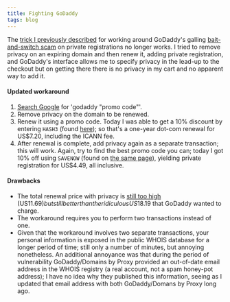 ```yaml
---
title: Fighting GoDaddy
tags: blog
---
```


The [trick I previously described](http://wincent.dev/a/about/wincent/weblog/archives/2006/08/darn_godaddy.php) for working around GoDaddy's galling [bait-and-switch scam](http://wincent.dev/a/about/wincent/weblog/archives/2006/07/godaddy_scam.php) on private registrations no longer works. I tried to remove privacy on an expiring domain and then renew it, adding private registration, and GoDaddy's interface allows me to specify privacy in the lead-up to the checkout but on getting there there is no privacy in my cart and no apparent way to add it.

#### Updated workaround

1.  [Search Google](http://www.google.com/search?q=godaddy+%22promo+code%22&ie=UTF-8&oe=UTF-8) for 'godaddy "promo code"'.
2.  Remove privacy on the domain to be renewed.
3.  Renew it using a promo code. Today I was able to get a 10% discount by entering `HASH3` (found [here](http://www.hostingadvices.com/godaddy-cheap-domain.php)); so that's a one-year dot-com renewal for US\$7.20, including the ICANN fee.
4.  After renewal is complete, add privacy again as a separate transaction; this will work. Again, try to find the best promo code you can; today I got 10% off using `SAVENOW` (found on [the same page](http://www.hostingadvices.com/godaddy-cheap-domain.php)), yielding private registration for US\$4.49, all inclusive.

#### Drawbacks

-   The total renewal price with privacy is [still too high](http://wincent.dev/a/about/wincent/weblog/archives/2006/05/godaddys_renewa.php) (US$11.69) but still better than the ridiculous US$18.19 that GoDaddy wanted to charge.
-   The workaround requires you to perform two transactions instead of one.
-   Given that the workaround involves two separate transactions, your personal information is exposed in the public WHOIS database for a longer period of time; still only a number of minutes, but annoying nonetheless. An additional annoyance was that during the period of vulnerability GoDaddy/Domains by Proxy provided an out-of-date email address in the WHOIS registry (a real account, not a spam honey-pot address); I have no idea why they published this information, seeing as I updated that email address with both GoDaddy/Domans by Proxy long ago.

